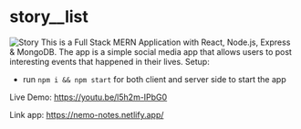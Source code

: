 # story__list
![Story](https://user-images.githubusercontent.com/90052240/159166135-9d863bd6-cc19-46be-861f-02b9d75ae91b.PNG)
This is a Full Stack MERN Application with React, Node.js, Express & MongoDB. The app is a simple social media app that allows users to post interesting 
events that happened in their lives.
Setup:
  - run `npm i && npm start` for both client and server side to start the app

Live Demo: https://youtu.be/l5h2m-IPbG0

Link app: https://nemo-notes.netlify.app/
